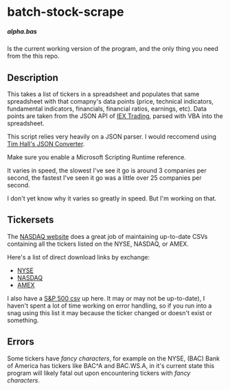 # batch-stock-scrape

  ##### alpha.bas
  Is the current working version of the program, and the only thing you need from the this repo.

## Description

This takes a list of tickers in a spreadsheet and populates that same spreadsheet with that comapny's data points (price, technical indicators, fundamental indicators, financials, financial ratios, earnings, etc). Data points are taken from the JSON API of <a href="https://iextrading.com/">IEX Trading<a/>, parsed with VBA into the spreadsheet.
  
This script relies very heavily on a JSON parser. I would reccomend using <a href="https://github.com/VBA-tools/VBA-JSON">Tim Hall's JSON Converter</a>.

Make sure you enable a Microsoft Scripting Runtime reference.

It varies in speed, the slowest I've see it go is around 3 companies per second, the fastest I've seen it go was a little over 25 companies per second.

I don't yet know why it varies so greatly in speed. But I'm working on that.

## Tickersets

The <a href="http://www.nasdaq.com/screening/company-list.aspx">NASDAQ website</a> does a great job of maintaining up-to-date CSVs containing all the tickers listed on the NYSE, NASDAQ, or AMEX.

Here's a list of direct download links by exchange:
<ul>
  <li><a href="https://www.nasdaq.com/screening/companies-by-name.aspx?letter=0&exchange=nyse&render=download">NYSE</a></li>
  <li><a href="https://www.nasdaq.com/screening/companies-by-name.aspx?letter=0&exchange=nasdaq&render=download">NASDAQ</a></li>
  <li><a href="https://www.nasdaq.com/screening/companies-by-name.aspx?letter=0&exchange=amex&render=download">AMEX</a></li>
</ul>

I also have a <a href="https://github.com/santarini/batch-stock-scrape/blob/master/sandp500.csv">S&P 500 csv</a> up here. It may or may not be up-to-date), I haven't spent a lot of time working on error handling, so if you run into a snag using this list it may because the ticker changed or doesn't exist or something.

## Errors
Some tickers have *fancy characters*, for example on the NYSE, (BAC) Bank of America has tickers like BAC^A and BAC.WS.A, in it's current state this program will likely fatal out upon encountering tickers with *fancy characters*.
